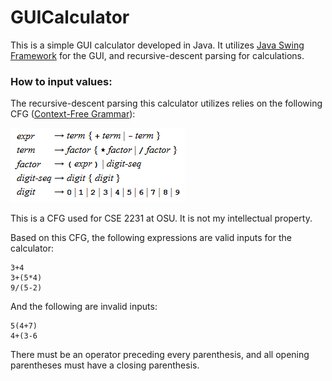 # GUICalculator

This is a simple GUI calculator developed in Java. It utilizes [Java Swing Framework](https://en.wikipedia.org/wiki/Swing_(Java)) for the GUI, and recursive-descent parsing for calculations.

### How to input values:
The recursive-descent parsing this calculator utilizes relies on the following CFG ([Context-Free Grammar](https://en.wikipedia.org/wiki/Context-free_grammar)):

![CFG](images/cfg.png)

This is a CFG used for CSE 2231 at OSU. It is not my intellectual property.

Based on this CFG, the following expressions are valid inputs for the calculator:
```
3+4
3+(5*4)
9/(5-2)
```

And the following are invalid inputs:
```
5(4+7)
4+(3-6
```
There must be an operator preceding every parenthesis, and all opening parentheses must have a closing parenthesis.
